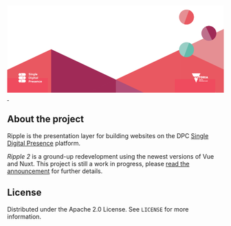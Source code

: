 # Ripple 2.0

<img src="/docs/public/assets/img/ripple-header.png" alt="Ripple branding header made up of different decorative shapes" style="margin-top: -70px;" />


<a href="https://vuejs.org/">
  <img src="https://img.shields.io/badge/vue.js-3-brightgreen" alt="">
</a>
<a href="https://v3.nuxtjs.org/">
  <img src="https://img.shields.io/badge/nuxt-3-lightgrey" alt="">
</a>



## About the project

Ripple is the presentation layer for building websites on the DPC [Single Digital Presence](https://www.vic.gov.au/single-digital-presence) platform.

_Ripple 2_ is a ground-up redevelopment using the newest versions of Vue and Nuxt. This project is still a work in progress, please [read the announcement](https://github.com/dpc-sdp/ripple-framework/discussions/69) for further details.

## License

Distributed under the Apache 2.0 License. See `LICENSE` for more information.
